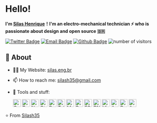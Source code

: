 # **Hello!**

**I'm [Silas Henrique](https://github.com/silash35)！I'm an electro-mechanical technician ⚡ who is passionate about design and open source 🇧🇷**

[![Twitter Badge](https://img.shields.io/badge/-Twitter-1da1f2?style=flat-square&labelColor=1da1f2&logo=twitter&logoColor=white&link=https://twitter.com/silash35)](https://twitter.com/silash35)
[![Email Badge](https://img.shields.io/badge/-Email-c14438?style=flat-square&logo=Gmail&logoColor=white&link=mailto:silash35@gmail.com)](mailto:silash35@gmail.com)
[![Github Badge](https://img.shields.io/badge/-Github-232323?style=flat-square&logo=Github&logoColor=white&link=https://github.com/silash35)](https://github.com/silash35)
![number of visitors](https://visitor-badge.laobi.icu/badge?page_id=silash35)

## 🧐 **About**

- 👨‍💻 My Website: [silas.eng.br](https://silas.eng.br)
- 📫 How to reach me: silash35@gmail.com
- 🌱 Tools and stuff:

  <div>
    <!--- Languages -->
    <img height="24" src="https://cdn.svgporn.com/logos/c-plusplus.svg" alt="C++ icon">  
    <img height="24" src="https://cdn.svgporn.com/logos/typescript-icon.svg" alt="TypeScript icon">
  
    <!--- Frameworks -->
    <img height="24" src="https://cdn.svgporn.com/logos/nextjs-icon.svg" alt="Next.js icon">
    <img height="24" src="https://cdn.svgporn.com/logos/qt.svg" alt="Qt icon">

    <!--- Librarys -->
    <img height="24" src="https://cdn.svgporn.com/logos/react.svg" alt="React.js icon">
    <img height="24" src="https://cdn.svgporn.com/logos/tailwindcss-icon.svg" alt="Tailwind CSS icon">
    <img height="24" src="https://cdn.svgporn.com/logos/material-ui.svg" alt="Material UI icon">
  
    <!--- JavaScript ecosystem  -->
    <img height="24" src="https://cdn.svgporn.com/logos/parcel-icon.svg" alt="Parcel icon">
    <img height="24" src="https://cdn.svgporn.com/logos/eslint.svg" alt="ESLint icon">
    <img height="24" src="https://cdn.svgporn.com/logos/pnpm.svg" alt="PNPM icon">
    
    <!--- Other Things -->
    <img height="24" src="https://cdn.svgporn.com/logos/visual-studio-code.svg" alt="Visual Studio Code icon">
    <img height="24" src="https://cdn.svgporn.com/logos/arduino.svg" alt="Arduino icon">
    <img height="24" src="https://cdn.svgporn.com/logos/docker-icon.svg" alt="Docker icon">
    <img height="24" src="https://cdn.svgporn.com/logos/archlinux.svg" alt="Arch Linux icon">
  </div>

⭐️ From [Silash35](https://github.com/silash35)
